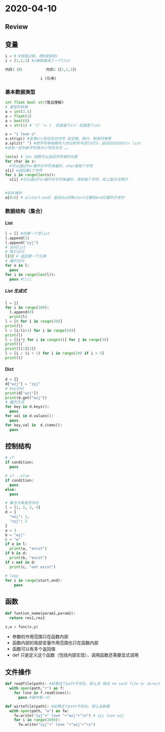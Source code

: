 # 2020-04-10

## Review

## 变量

```python
i = 0 #赋值过程，把0赋值给i
i = [1,2,3] #i被赋值成了一个list

内存1（0）			内存2（[1,2,3]）

				i (引用)
```

### 基本数据类型

```python
int float bool str(暂且理解)
# 类型的转换
a = int(3.5)
a = float(3)
a = bool(0)
a = str(1) # "1" != 1  前面是个str 后面是个int
```

```python
a = "i love u"
a.strip() #处理str前后空白字符 如空格、换行、制表符等等
a.split(" ") #把字符串根据传入的分割符号进行切分，返回切分后的str list
#还有一些判断字符串大小写的方法 ……

len(s) # len 函数可以返回字符串的长度
for char in s:
  #可以通过for循环对字符串遍历，char是每个字符
s[i] #返回第i个字符
for i in range(len(s)):
  s[i] #可以通过for循环对字符串遍历，得到每个字符，和上面方法等价

  
#切片操作
a[0:5] # a[start:end] 返回从a的第start位置到end位置的子序列
```

### 数据结构（集合）

#### List

```python
l = [] #创建一个空list
l.append(1)
l.append("zyj")
# 访问list
# 索引访问
l[0] # 返回第一个元素
# 遍历访问
for e in l:
  pass
for i in range(len(l)):
  pass #l[i]
```

##### List 生成式

```python
l = []
for i in range(100):
  l.append(0)
  print(l)
l = [0 for i in range(20)]
print(l)
l = [i/(i+1) for i in range(20)]
print(l)
l = [[i*j for i in range(4)] for j in range(3)]
print(l)
print(l[1][3])
l = [i / (i + 1) for i in range(20) if i > 5]
print(l)
```

#### Dict

```python
d = {}
d["wzj"] = "zyj"
# key访问
print(d["wzj"])   
print(d.get("wzj"))
# 遍历方式
for key in d.keys():
  pass
for val in d.values():
  pass
for key,val in  d.items():
  pass
```

## 控制结构

```python
# if
if condition:
  pass

# if...else
if condition:
  pass
else:
  pass

# 集合元素是否存在
l = [1, 2, 3, 4]
d = {
  "wzj": 1,
  "zyj": 2
}
a = 3
b = "wzj"
c = "w"
if a in l:
  print(a, "exist")
if b in d:
  print(b, "exist")
if c not in d:
  print(c, "not exist")
      
# loop
for i in range(start,end):
	pass
```

## 函数

```python
def funtion_name(param1,param2):
  return res1,res2

z,w = func(x,y)
```

- 参数的作用范围只在函数内部
- 函数内部的局部变量作用范围也只在函数内部
- 函数可以有多个返回值
- def 只是定义这个函数（包括内部实现），调用函数还需要显式调用

## 文件操作

```python
def readfile(path): #如果这个path不存在，那么会 错误 no such file or directory
  with open(path,"r") as f:
    for line in f.readlines():
      pass #操作每一行

def wirtefile(path): #如果这个path不存在，那么会新建
  with open(path, "w") as fw:
    fw.write("zyj"+" love "+"wzj"+"\n") # zyj love wzj
    for i in range(3000):
      fw.write("zyj"+" love "+"wzj"+"\n")
```

